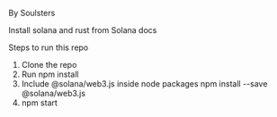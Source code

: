 By Soulsters

Install solana and rust from Solana docs

Steps to run this repo 
1. Clone the repo
2. Run npm install
3. Include @solana/web3.js inside node packages npm install --save @solana/web3.js
4. npm start


